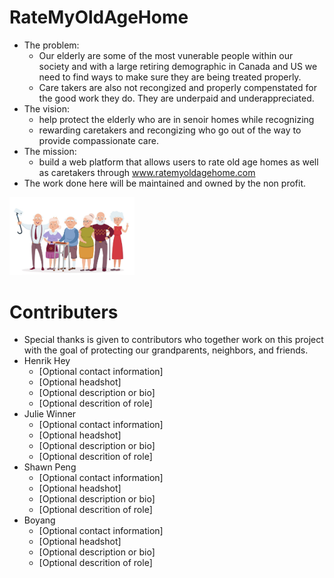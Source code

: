# RateMyOldAgeHome
- The problem:
  - Our elderly are some of the most vunerable people within our society and with a large retiring demographic in Canada and US we need to find ways to make sure they are being treated properly. 
  - Care takers are also not recongized and properly compenstated for the good work they do. They are underpaid and underappreciated.
- The vision: 
  - help protect the elderly who are in senoir homes while recognizing 
  - rewarding caretakers and recongizing who go out of the way to provide compassionate care. 
- The mission:
  - build a web platform that allows users to rate old age homes as well as caretakers through www.ratemyoldagehome.com
- The work done here will be maintained and owned by the non profit.

<img src="images/elderly_group.png" alt="drawing" width="200"/>

# Contributers 
- Special thanks is given to contributors who together work on this project with the goal of protecting our grandparents, neighbors, and friends.
- Henrik Hey
  - [Optional contact information]
  - [Optional headshot]
  - [Optional description or bio]
  - [Optional descrition of role]
- Julie Winner 
  - [Optional contact information]
  - [Optional headshot]
  - [Optional description or bio]
  - [Optional descrition of role]
- Shawn Peng
  - [Optional contact information]
  - [Optional headshot]
  - [Optional description or bio]
  - [Optional descrition of role]
- Boyang
  - [Optional contact information]
  - [Optional headshot]
  - [Optional description or bio]
  - [Optional descrition of role]
